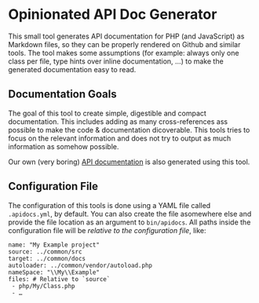 # Opinionated API Doc Generator

This small tool generates API documentation for PHP (and JavaScript) as
Markdown files, so they can be properly rendered on Github and similar tools.
The tool makes some assumptions (for example: always only one class per file,
type hints over inline documentation, …) to make the generated documentation
easy to read.

## Documentation Goals

The goal of this tool to create simple, digestible and compact documentation.
This includes adding as many cross-references ass possible to make the code &
documentation dicoverable. This tools tries to focus on the relevant
information and does not try to output as much information as somehow possible.

Our own (very boring) [API documentation](docs/) is also generated using this
tool.

## Configuration File

The configuration of this tools is done using a YAML file called
`.apidocs.yml`, by default. You can also create the file asomewhere else and
provide the file location as an argument to `bin/apidocs`. All paths inside the
configuration file will be *relative to the configuration file*, like:

```
name: "My Example project"
source: ../common/src
target: ../common/docs
autoloader: ../common/vendor/autoload.php
nameSpace: "\\My\\Example"
files: # Relative to `source`
 - php/My/Class.php
 - …
```
